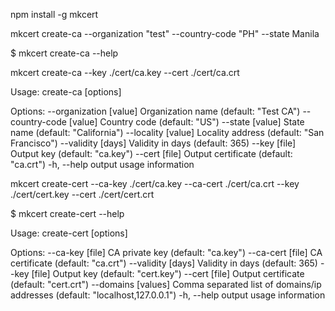npm install -g mkcert

mkcert create-ca --organization "test" --country-code "PH" --state Manila




$ mkcert create-ca --help


mkcert create-ca --key ./cert/ca.key --cert ./cert/ca.crt


  Usage: create-ca [options]

  Options:
    --organization [value]  Organization name (default: "Test CA")
    --country-code [value]  Country code (default: "US")
    --state [value]         State name (default: "California")
    --locality [value]      Locality address (default: "San Francisco")
    --validity [days]       Validity in days (default: 365)
    --key [file]            Output key (default: "ca.key")
    --cert [file]           Output certificate (default: "ca.crt")
    -h, --help              output usage information



mkcert create-cert --ca-key ./cert/ca.key --ca-cert ./cert/ca.crt --key ./cert/cert.key --cert ./cert/cert.crt

$ mkcert create-cert --help 

  Usage: create-cert [options]

  Options:
    --ca-key [file]     CA private key (default: "ca.key")
    --ca-cert [file]    CA certificate (default: "ca.crt")
    --validity [days]   Validity in days (default: 365)
    --key [file]        Output key (default: "cert.key")
    --cert [file]       Output certificate (default: "cert.crt")
    --domains [values]  Comma separated list of domains/ip addresses (default: "localhost,127.0.0.1")
    -h, --help          output usage information